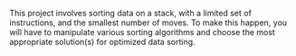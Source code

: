 This project involves sorting data on a stack, with a limited set of instructions, and the smallest number of moves. 
To make this happen, you will have to manipulate various sorting algorithms and choose the most appropriate solution(s) for optimized data sorting.
